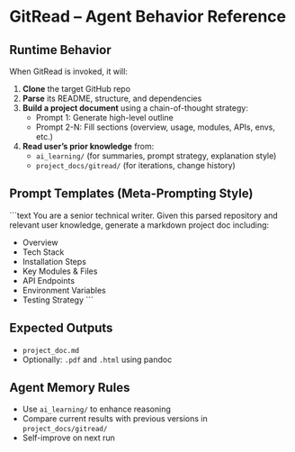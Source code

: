 # GitRead – Agent Behavior Reference

## Runtime Behavior

When GitRead is invoked, it will:

1. **Clone** the target GitHub repo
2. **Parse** its README, structure, and dependencies
3. **Build a project document** using a chain-of-thought strategy:
   - Prompt 1: Generate high-level outline
   - Prompt 2-N: Fill sections (overview, usage, modules, APIs, envs, etc.)
4. **Read user’s prior knowledge** from:
   - `ai_learning/` (for summaries, prompt strategy, explanation style)
   - `project_docs/gitread/` (for iterations, change history)

## Prompt Templates (Meta-Prompting Style)
\`\`\`text
You are a senior technical writer. Given this parsed repository and relevant user knowledge, generate a markdown project doc including:
- Overview
- Tech Stack
- Installation Steps
- Key Modules & Files
- API Endpoints
- Environment Variables
- Testing Strategy
\`\`\`

## Expected Outputs
- `project_doc.md`
- Optionally: `.pdf` and `.html` using pandoc

## Agent Memory Rules
- Use `ai_learning/` to enhance reasoning
- Compare current results with previous versions in `project_docs/gitread/`
- Self-improve on next run
